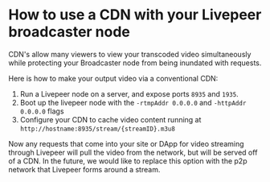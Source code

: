 # How to use a CDN with your Livepeer broadcaster node

CDN's allow many viewers to view your transcoded video simultaneously while protecting your Broadcaster node from being inundated with requests.

Here is how to make your output video via a conventional CDN:
1. Run a Livepeer node on a server, and expose ports `8935` and `1935`.
2. Boot up the livepeer node with the `-rtmpAddr 0.0.0.0` and `-httpAddr 0.0.0.0` flags
3. Configure your CDN to cache video content running at `http://hostname:8935/stream/{streamID}.m3u8`

Now any requests that come into your site or DApp for video streaming through Livepeer will pull the video from the network, but will be served off of a CDN. In the future, we would like to replace this option with the p2p network that Livepeer forms around a stream.

